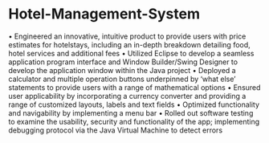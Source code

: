 # Hotel-Management-System
• Engineered an innovative, intuitive product to provide users with price estimates for hotelstays, including an in-depth  breakdown detailing food, hotel services and additional fees • Utilized Eclipse to develop a seamless application program interface and Window Builder/Swing Designer to develop the  application window within the Java project • Deployed a calculator and multiple operation buttons underpinned by ‘what else’ statements to provide users with a range  of mathematical options • Ensured user applicability by incorporating a currency converter and providing a range of customized layouts, labels and  text fields • Optimized functionality and navigability by implementing a menu bar • Rolled out software testing to examine the usability, security and functionality of the app; implementing debugging  protocol via the Java Virtual Machine to detect errors
